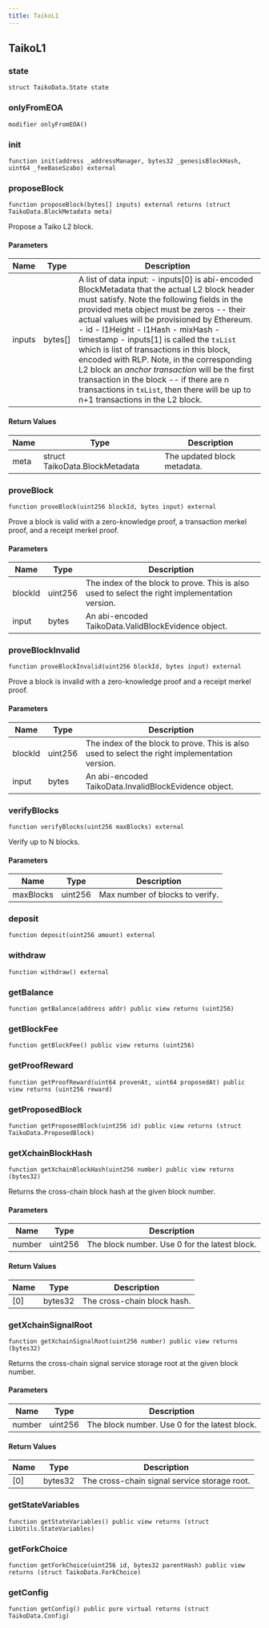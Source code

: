 ```yaml
---
title: TaikoL1
---
```


## TaikoL1

### state

```solidity
struct TaikoData.State state
```

### onlyFromEOA

```solidity
modifier onlyFromEOA()
```

### init

```solidity
function init(address _addressManager, bytes32 _genesisBlockHash, uint64 _feeBaseSzabo) external
```

### proposeBlock

```solidity
function proposeBlock(bytes[] inputs) external returns (struct TaikoData.BlockMetadata meta)
```

Propose a Taiko L2 block.

#### Parameters

| Name   | Type    | Description                                                                                                                                                                                                                                                                                                                                                                                                                                                                                                                                                                                             |
| ------ | ------- | ------------------------------------------------------------------------------------------------------------------------------------------------------------------------------------------------------------------------------------------------------------------------------------------------------------------------------------------------------------------------------------------------------------------------------------------------------------------------------------------------------------------------------------------------------------------------------------------------------- |
| inputs | bytes[] | A list of data input: - inputs[0] is abi-encoded BlockMetadata that the actual L2 block header must satisfy. Note the following fields in the provided meta object must be zeros -- their actual values will be provisioned by Ethereum. - id - l1Height - l1Hash - mixHash - timestamp - inputs[1] is called the `txList` which is list of transactions in this block, encoded with RLP. Note, in the corresponding L2 block an _anchor transaction_ will be the first transaction in the block -- if there are n transactions in `txList`, then there will be up to n+1 transactions in the L2 block. |

#### Return Values

| Name | Type                           | Description                 |
| ---- | ------------------------------ | --------------------------- |
| meta | struct TaikoData.BlockMetadata | The updated block metadata. |

### proveBlock

```solidity
function proveBlock(uint256 blockId, bytes input) external
```

Prove a block is valid with a zero-knowledge proof, a transaction
merkel proof, and a receipt merkel proof.

#### Parameters

| Name    | Type    | Description                                                                                    |
| ------- | ------- | ---------------------------------------------------------------------------------------------- |
| blockId | uint256 | The index of the block to prove. This is also used to select the right implementation version. |
| input   | bytes   | An abi-encoded TaikoData.ValidBlockEvidence object.                                            |

### proveBlockInvalid

```solidity
function proveBlockInvalid(uint256 blockId, bytes input) external
```

Prove a block is invalid with a zero-knowledge proof and a receipt
merkel proof.

#### Parameters

| Name    | Type    | Description                                                                                    |
| ------- | ------- | ---------------------------------------------------------------------------------------------- |
| blockId | uint256 | The index of the block to prove. This is also used to select the right implementation version. |
| input   | bytes   | An abi-encoded TaikoData.InvalidBlockEvidence object.                                          |

### verifyBlocks

```solidity
function verifyBlocks(uint256 maxBlocks) external
```

Verify up to N blocks.

#### Parameters

| Name      | Type    | Description                     |
| --------- | ------- | ------------------------------- |
| maxBlocks | uint256 | Max number of blocks to verify. |

### deposit

```solidity
function deposit(uint256 amount) external
```

### withdraw

```solidity
function withdraw() external
```

### getBalance

```solidity
function getBalance(address addr) public view returns (uint256)
```

### getBlockFee

```solidity
function getBlockFee() public view returns (uint256)
```

### getProofReward

```solidity
function getProofReward(uint64 provenAt, uint64 proposedAt) public view returns (uint256 reward)
```

### getProposedBlock

```solidity
function getProposedBlock(uint256 id) public view returns (struct TaikoData.ProposedBlock)
```

### getXchainBlockHash

```solidity
function getXchainBlockHash(uint256 number) public view returns (bytes32)
```

Returns the cross-chain block hash at the given block number.

#### Parameters

| Name   | Type    | Description                                   |
| ------ | ------- | --------------------------------------------- |
| number | uint256 | The block number. Use 0 for the latest block. |

#### Return Values

| Name | Type    | Description                 |
| ---- | ------- | --------------------------- |
| [0]  | bytes32 | The cross-chain block hash. |

### getXchainSignalRoot

```solidity
function getXchainSignalRoot(uint256 number) public view returns (bytes32)
```

Returns the cross-chain signal service storage root at the given
block number.

#### Parameters

| Name   | Type    | Description                                   |
| ------ | ------- | --------------------------------------------- |
| number | uint256 | The block number. Use 0 for the latest block. |

#### Return Values

| Name | Type    | Description                                  |
| ---- | ------- | -------------------------------------------- |
| [0]  | bytes32 | The cross-chain signal service storage root. |

### getStateVariables

```solidity
function getStateVariables() public view returns (struct LibUtils.StateVariables)
```

### getForkChoice

```solidity
function getForkChoice(uint256 id, bytes32 parentHash) public view returns (struct TaikoData.ForkChoice)
```

### getConfig

```solidity
function getConfig() public pure virtual returns (struct TaikoData.Config)
```
